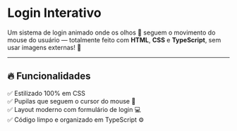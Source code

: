 #  Login Interativo

Um sistema de login animado  onde os olhos 👀 seguem o movimento do mouse do usuário — totalmente feito com **HTML**, **CSS** e **TypeScript**, sem usar imagens externas! 🎯

---

## 🔥 Funcionalidades

✅ Estilizado 100% em CSS  
✅ Pupilas que seguem o cursor do mouse 🧠  
✅ Layout moderno com formulário de login 💻  
✅ Código limpo e organizado em TypeScript ⚙️ 
